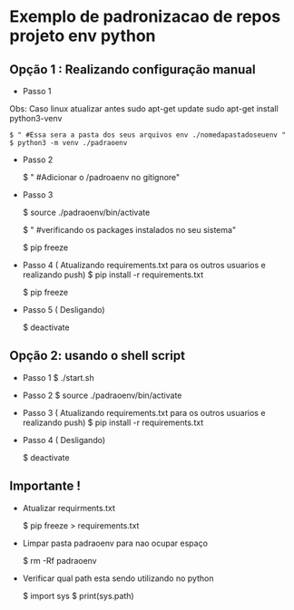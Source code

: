 # Exemplo de padronizacao de repos projeto env python

## Opção 1 : Realizando configuração manual

- Passo 1

Obs: Caso linux atualizar antes 
sudo apt-get update
sudo apt-get install python3-venv

    $ " #Essa sera a pasta dos seus arquivos env ./nomedapastadoseuenv "
    $ python3 -m venv ./padraoenv

- Passo 2

    $ " #Adicionar o /padroaenv no gitignore"


- Passo 3
    
    $ source ./padraoenv/bin/activate

    $ " #verificando os packages instalados no seu sistema"

    $ pip freeze 

- Passo 4 ( Atualizando requirements.txt para os outros usuarios e realizando push)
    $ pip install -r requirements.txt

    $ pip freeze 


- Passo 5 ( Desligando) 

    $ deactivate

## Opção 2: usando o shell script

- Passo 1 
    $ ./start.sh

- Passo 2
    $ source ./padraoenv/bin/activate

- Passo 3 ( Atualizando requirements.txt para os outros usuarios e realizando push)
    $ pip install -r requirements.txt

- Passo 4 ( Desligando) 

    $ deactivate

## Importante ! 

- Atualizar requirments.txt 

    $ pip freeze > requirements.txt 

- Limpar pasta padraoenv para nao ocupar espaço

    $ rm -Rf padraoenv

- Verificar qual path esta sendo utilizando no python

    $ import sys
    $ print(sys.path)